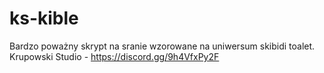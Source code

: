 # ks-kible
Bardzo poważny skrypt na sranie wzorowane na uniwersum skibidi toalet.
Krupowski Studio - https://discord.gg/9h4VfxPy2F
